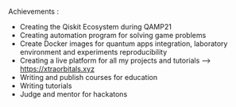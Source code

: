 Achievements :
* Creating the Qiskit Ecosystem during QAMP21
* Creating automation program for solving game problems
* Create Docker images for quantum apps integration, laboratory environment and experiments reproducibility
* Creating a live platform for all my projects and tutorials –> https://xtraorbitals.xyz
* Writing and publish courses for education
* Writing tutorials
* Judge and mentor for hackatons
